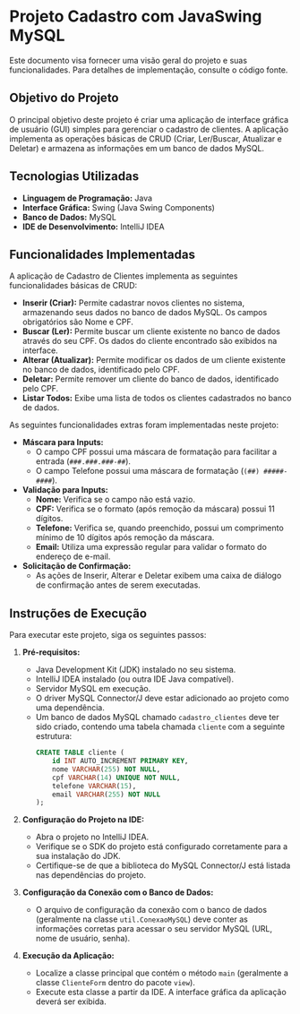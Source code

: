 # Projeto Cadastro com JavaSwing MySQL

Este documento visa fornecer uma visão geral do projeto e suas funcionalidades. Para detalhes de implementação, consulte o código fonte.

## Objetivo do Projeto

O principal objetivo deste projeto é criar uma aplicação de interface gráfica de usuário (GUI) simples para gerenciar o cadastro de clientes. A aplicação implementa as operações básicas de CRUD (Criar, Ler/Buscar, Atualizar e Deletar) e armazena as informações em um banco de dados MySQL.

## Tecnologias Utilizadas

* **Linguagem de Programação:** Java
* **Interface Gráfica:** Swing (Java Swing Components)
* **Banco de Dados:** MySQL
* **IDE de Desenvolvimento:** IntelliJ IDEA 

## Funcionalidades Implementadas

A aplicação de Cadastro de Clientes implementa as seguintes funcionalidades básicas de CRUD:

* **Inserir (Criar):** Permite cadastrar novos clientes no sistema, armazenando seus dados no banco de dados MySQL. Os campos obrigatórios são Nome e CPF.
* **Buscar (Ler):** Permite buscar um cliente existente no banco de dados através do seu CPF. Os dados do cliente encontrado são exibidos na interface.
* **Alterar (Atualizar):** Permite modificar os dados de um cliente existente no banco de dados, identificado pelo CPF.
* **Deletar:** Permite remover um cliente do banco de dados, identificado pelo CPF.
* **Listar Todos:** Exibe uma lista de todos os clientes cadastrados no banco de dados.

As seguintes funcionalidades extras foram implementadas neste projeto:

* **Máscara para Inputs:**
    * O campo CPF possui uma máscara de formatação para facilitar a entrada (`###.###.###-##`).
    * O campo Telefone possui uma máscara de formatação (`(##) #####-####`).
* **Validação para Inputs:**
    * **Nome:** Verifica se o campo não está vazio.
    * **CPF:** Verifica se o formato (após remoção da máscara) possui 11 dígitos.
    * **Telefone:** Verifica se, quando preenchido, possui um comprimento mínimo de 10 dígitos após remoção da máscara.
    * **Email:** Utiliza uma expressão regular para validar o formato do endereço de e-mail.
* **Solicitação de Confirmação:**
    * As ações de Inserir, Alterar e Deletar exibem uma caixa de diálogo de confirmação antes de serem executadas.


## Instruções de Execução

Para executar este projeto, siga os seguintes passos:

1.  **Pré-requisitos:**
    * Java Development Kit (JDK) instalado no seu sistema.
    * IntelliJ IDEA instalado (ou outra IDE Java compatível).
    * Servidor MySQL em execução.
    * O driver MySQL Connector/J deve estar adicionado ao projeto como uma dependência.
    * Um banco de dados MySQL chamado `cadastro_clientes` deve ter sido criado, contendo uma tabela chamada `cliente` com a seguinte estrutura:
        ```sql
        CREATE TABLE cliente (
            id INT AUTO_INCREMENT PRIMARY KEY,
            nome VARCHAR(255) NOT NULL,
            cpf VARCHAR(14) UNIQUE NOT NULL,
            telefone VARCHAR(15),
            email VARCHAR(255) NOT NULL
        );
        ```

2.  **Configuração do Projeto na IDE:**
    * Abra o projeto no IntelliJ IDEA.
    * Verifique se o SDK do projeto está configurado corretamente para a sua instalação do JDK.
    * Certifique-se de que a biblioteca do MySQL Connector/J está listada nas dependências do projeto.

3.  **Configuração da Conexão com o Banco de Dados:**
    * O arquivo de configuração da conexão com o banco de dados (geralmente na classe `util.ConexaoMySQL`) deve conter as informações corretas para acessar o seu servidor MySQL (URL, nome de usuário, senha).

4.  **Execução da Aplicação:**
    * Localize a classe principal que contém o método `main` (geralmente a classe `ClienteForm` dentro do pacote `view`).
    * Execute esta classe a partir da IDE. A interface gráfica da aplicação deverá ser exibida.


